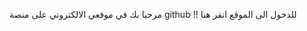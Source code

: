 مرحبا بك في موقعي الالكتروني على منصة github !!
للدخول الى الموقع انقر <a herf="https://xfya0.github.io/Mywebsite/index.html">هنا</a>
